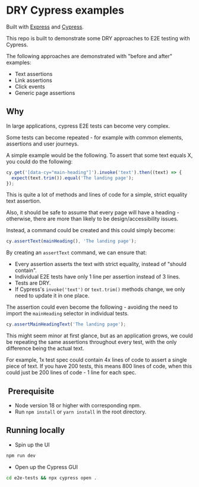 # DRY Cypress examples

Built with [Express](https://expressjs.com/) and [Cypress](https://www.cypress.io/).

This repo is built to demonstrate some DRY approaches to E2E testing with Cypress.

The following approaches are demonstrated with "before and after" examples:

- Text assertions
- Link assertions
- Click events
- Generic page assertions

## Why

In large applications, cypress E2E tests can become very complex.

Some tests can become repeated - for example with common elements, assertions and user journeys.

A simple example would be the following. To assert that some text equals X, you could do the following:

```js
cy.get('[data-cy="main-heading"]').invoke('text').then((text) => {
  expect(text.trim()).equal('The landing page');
});
```

This is quite a lot of methods and lines of code for a simple, strict equality text assertion.

Also, it should be safe to assume that every page will have a heading - otherwise, there are more than likely to be design/accessibility issues.

Instead, a command could be created and this could simply become:

```js
cy.assertText(mainHeading(), 'The landing page');
```

By creating an `assertText` command, we can ensure that:

- Every assertion asserts the text with strict equality, instead of "should contain".
- Individual E2E tests have only 1 line per assertion instead of 3 lines.
- Tests are DRY.
- If Cypress's `invoke('text')` or `text.trim()` methods change, we only need to update it in one place.

The assertion could even become the following - avoiding the need to import the `mainHeading` selector in individual tests.

```js
cy.assertMainHeadingText('The landing page');
```

This might seem minor at first glance, but as an application grows, we could be repeating the same assertions throughout every test, with the only difference being the actual text.

For example, 1x test spec could contain 4x lines of code to assert a single piece of text. If you have 200 tests, this means 800 lines of code, when this could just be 200 lines of code - 1 line for each spec.

##  Prerequisite

- Node version 18 or higher with corresponding npm.
- Run `npm install` or `yarn install` in the root directory.

## Running locally

- Spin up the UI

```bash
npm run dev
```

- Open up the Cypress GUI

```bash
cd e2e-tests && npx cypress open .
```
